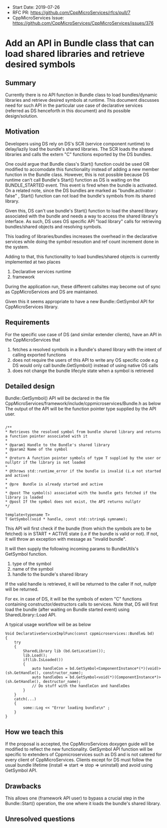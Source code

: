 - Start Date: 2019-07-26
- RFC PR: https://github.com/CppMicroServices/rfcs/pull/7
- CppMicroServices Issue: https://github.com/CppMicroServices/CppMicroServices/issues/376

# Add an API in Bundle class that can load shared libraries and retrieve desired symbols

## Summary

Currently there is no API function in Bundle class to load bundles/dynamic libraries and retrieve desired symbols at runtime.
This document discusses need for such API in the particular use case of declarative services (referred as DS henceforth in this document) and its possible design/solution.

## Motivation

Developers using DS rely on DS's SCR (service component runtime) to delay/lazily load the bundle's shared libraries. 
The SCR loads the shared libraries and calls the extern "C" functions exported by the DS bundles.

One could argue that Bundle class's Start() function could be used OR modified to accomodate this functionality instead of adding a new member function in the Bundle class.
However, this is not possible because DS runtime can't call Bundle's Start() function as DS is waiting on the BUNDLE_STARTED event. This event is fired when the bundle is activated.
On a related note, since the DS bundles are marked as  "bundle.activator : false" , Start() function can not load the bundle's symbols from its shared library.

Given this, DS can't use bundle's Start() function to load the shared library associated with the bundle and needs a way to access the shared library's interface.
As such, DS uses OS specific API "load library" calls for retrieving bundles/shared objects and resolving symbols.

This loading of libraries/bundles increases the overhead in the declarative services while doing the symbol resoution and ref count increment done in the system.

Adding to that, this functionality to load bundles/shared objects is currently implemented at two places

1) Declarative services runtime
2) framework 

During the application run, these different callsites may become out of sync as CppMicroServices and DS are maintained.

Given this it seems appropriate to have a new Bundle::GetSymbol API for CppMicroServices library.

## Requirements

For the specific use case of DS (and similar extender clients), have an API in the CppMicroServices that

1) fetches a resolved symbols in a Bundle's shared library with the intent of calling exported functions
2) does not require the users of this API to write any OS specific code e.g DS would only call bundle.GetSymbol() instead of using native OS calls
3) does not change the bundle lifecyle state when a symbol is retrieved

## Detailed design

Bundle::GetSymbol() API will be declared in the file CppMicroServices/framework/include/cppmicroservices/Bundle.h as below
The output of the API will be the function pointer type supplied by the API user.

```

/**
* Retrieves the resolved symbol from bundle shared library and returns a function pointer associated with it
* 
* @param1 Handle to the Bundle's shared library
* @param2 Name of the symbol
*
* @return A function pointer symbols of type T supplied by the user or nullptr if the library is not loaded
* 
* @throws std::runtime_error if the bundle is invalid (i.e not started and active)
*
* @pre  Bundle is already started and active
*
* @post The symbol(s) associated with the bundle gets fetched if the library is loaded
* @post If the symbol does not exist, the API returns nullptr 
*/

template<typename T>
T GetSymbol(void * handle, const std::string& symname);

```
This API will first check if the bundle (from which the symbols are to be fetched) is in START + ACTIVE state (i.e if the bundle is valid or not).
If not, it will throw an exception with message as "invalid bundle".

It will then supply the following incoming params to BundleUtils's GetSymbol function.
1) type of the symbol
2) name of the symbol
3) handle to the bundle's shared library 

If the valid handle is retrieved, it will be returned to the caller
If not, nullptr will be returned.

For ex. in case of DS, it will be the symbols of extern "C" functions containing constructor/destructors calls to services.
Note that, DS will first load the bundle (after waiting on Bundle started event) using SharedLibrary::Load API.

A typical usage workflow will be as below
```
Void DeclarativeServiceImplFunc(const cppmicroservices::Bundle& bd)
{
    try
    {
        SharedLibrary lib (bd.GetLocation());
        lib.Load();
        if(lib.IsLoaded())
        {
            auto handleCon = bd.GetSymbol<ComponentInstance*(*)(void)>(sh.GetHandle(), constructor_name);
            auto handleDes = bd.GetSymbol<void(*)(ComponentInstance*)>(sh.GetHandle(), destructor_name);
            // Do stuff with the handleCon and handleDes
        }
    }
    catch(...)
    {
        some::Log << "Error loading bundle\n" ;
    }    
}
```


## How we teach this

If the proposal is accepted, the CppMicroServices doxygen guide will be modified to reflect the new functionality.
GetSymbol API function will be specific to extenders of Cppmicroservices such as DS and is not catered for every client of CppMicroServices.
Clients except for DS must follow the usual bundle lifetime (install => start => stop => uninstall) and avoid using GetSymbol API.

## Drawbacks

This allows one (framework API user) to bypass a crucial step in the Bundle::Start() operation, the one where it loads the bundle's shared library.

## Unresolved questions
